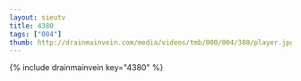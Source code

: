 ```yaml
--- 
layout: sieutv
title: 4380
tags: ["004"]
thumb: http://drainmainvein.com/media/videos/tmb/000/004/380/player.jpg
---
```

{% include drainmainvein key="4380" %} 
